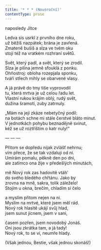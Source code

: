 ```yaml
---
title: '* * * (Novoroční)'
contentType: prose
---
```


<section>

naposledy Jitce

Ledva sis usrkl z prvního dne roku,  
už běžíš nazpátek; brána je zavřená.  
Zmateně bušíš a slza ve tvém oku  
stojí též na vratkém rozhraní světů.

Svět, který padl, a svět, který se zrodil.  
Slza je pilina jemně sfouklá z ponku.  
Ohňostroj: obloha rozepjala sponku,  
tváří střech mihly se obarvené vlasy.

A já právě do tmy tiše vyprovodil  
tu, která mrtva je už celou řadu let.  
Vlastní rukou krájím oblý, rudý svět,  
dužina šramotí, zuby zatrnuly.

„Mám na její zkáze nebetyčný podíl:  
na botách schne mi stále čerstvé bláto minut.  
V jednotkách pohybu beznadějně svinut,  
kéž se už roztříštím o katr nuly!“

— — —

Přitom se dopředu nijak zvlášť nehrnu;  
vím přece, že se tak vzdaluji od ní.  
Umírám pomalu, pěkně den po dni,  
ale zatímco ona žije v předešlých minutách,

mě Nový rok zas hadovitě vtáh’  
do svého bledého chřtánu. Jako by  
zrovna na mně, sakra, tolik záleželo!  
Stojím u okna, brečím, chladím si čelo

a myslím přitom nejen na ni.  
Myslím na mrtvé, které jsem měl rád.  
Nový rok hlasitě ukájí svůj hlad,  
jsem sunut jícnem, jsem v sani,

časem pozřen, jsem novodobý Jonáš.  
Oni jsou zkrátka tam, a já tady!  
Nový rok, to se ví, neumře hlady.

(Však jednou, Bestie, však jednou skonáš!)

</section>

